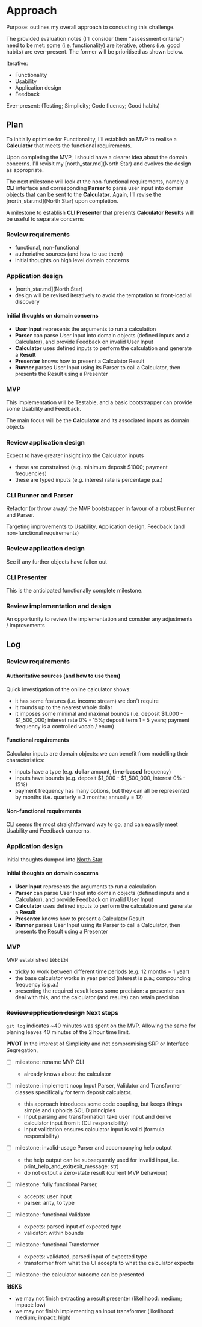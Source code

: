 # Approach

Purpose: outlines my overall approach to conducting this challenge.


The provided evaluation notes (I'll consider them "assessment criteria") need to be met: some (i.e. functionality) are iterative, others (i.e. good habits) are ever-present. The former will be prioritised as shown below.

Iterative:

- Functionality
- Usability
- Application design
- Feedback

Ever-present: (Testing; Simplicity; Code fluency; Good habits)


## Plan

To initially optimise for Functionality, I'll establish an MVP to realise a **Calculator** that meets the functional requirements. 

Upon completing the MVP, I should have a clearer idea about the domain concerns. I'll revisit my [north_star.md](North Star) and evolves the design as appropriate.

The next milestone will look at the non-functional requirements, namely a **CLI** interface and corresponding **Parser** to parse user input into domain objects that can be sent to the **Calculator**. Again, I'll revise the [north_star.md](North Star) upon completion.

A milestone to establish **CLI Presenter** that presents **Calculator Results** will be useful to separate concerns


### Review requirements

- functional, non-functional
- authoriative sources (and how to use them)
- initial thoughts on high level domain concerns

### Application design

- [north_star.md](North Star)
- design will be revised iteratively to avoid the temptation to front-load all discovery

#### Initial thoughts on domain concerns

- **User Input** represents the arguments to run a calculation
- **Parser** can parse User Input into domain objects (defined inputs and a Calculator), and provide Feedback on invalid User Input
- **Calculator** uses defined inputs to perform the calculation and generate a **Result**
- **Presenter** knows how to present a Calculator Result
- **Runner** parses User Input using its Parser to call a Calculator, then presents the Result using a Presenter

### MVP

This implementation will be Testable, and a basic bootstrapper can provide some Usability and Feedback.

The main focus will be the **Calculator** and its associated inputs as domain objects

### Review application design

Expect to have greater insight into the Calculator inputs

  - these are constrained (e.g. minimum deposit $1000; payment frequencies)
  - these are typed inputs (e.g. interest rate is percentage p.a.)

### CLI Runner and Parser

Refactor (or throw away) the MVP bootstrapper in favour of a robust Runner and Parser. 

Targeting improvements to Usability, Application design, Feedback (and non-functional requirements)

### Review application design

See if any further objects have fallen out

### CLI Presenter

This is the anticipated functionally complete milestone. 

### Review implementation and design

An opportunity to review the implementation and consider any adjustments / improvements


## Log


### Review requirements

#### Authoritative sources (and how to use them)

Quick investigation of the online calculator shows:

- it has some features (i.e. income stream) we don't require
- it rounds up to the nearest whole dollar
- it imposes some minimal and maximal bounds (i.e. deposit $1_000 - $1_500_000; interest rate 0% - 15%; deposit term 1 - 5 years; payment frequency is a controlled vocab / enum)


#### Functional requirements

Calculator inputs are domain objects: we can benefit from modelling their characteristics:

- inputs have a type (e.g. **dollar** amount, **time-based** frequency)
- inputs have bounds (e.g. deposit $1_000 - $1_500_000, interest 0% - 15%)
- payment frequency has many options, but they can all be represented by months (i.e. quarterly = 3 months; annually = 12)

#### Non-functional requirements

CLI seems the most straightforward way to go, and can eawsily meet Usability and Feedback concerns.

### Application design

Initial thoughts dumped into [North Star](north_star.md)


#### Initial thoughts on domain concerns

- **User Input** represents the arguments to run a calculation
- **Parser** can parse User Input into domain objects (defined inputs and a Calculator), and provide Feedback on invalid User Input
- **Calculator** uses defined inputs to perform the calculation and generate a **Result**
- **Presenter** knows how to present a Calculator Result
- **Runner** parses User Input using its Parser to call a Calculator, then presents the Result using a Presenter

### MVP

MVP established `10bb134`

- tricky to work between different time periods (e.g. 12 months = 1 year)
- the base calculator works in year period (interest is p.a.; compounding frequency is p.a.)
- presenting the required result loses some precision: a presenter can deal with this, and the calculator (and results) can retain precision 

### ~~Review application design~~ Next steps

`git log` indicates ~40 minutes was spent on the MVP. Allowing the same for planing leaves 40 minutes of the 2 hour time limit.

**PIVOT** In the interest of Simplicity and not compromising SRP or Interface Segregation,


- [ ] milestone: rename MVP CLI
  - already knows about the calculator
- [ ] milestone: implement noop Input Parser, Validator and Transformer classes specifically for term deposit calculator.
  - this approach introduces some code coupling, but keeps things simple and upholds SOLID principles
  - Input parsing and transformation take user input and derive calculator input from it (CLI responsibility)
  - Input validation ensures calculator input is valid (formula responsibility)
- [ ] milestone: invalid-usage Parser and accompanying help output
  - the help output can be subsequently used for invalid input, i.e. print_help_and_exit(exit_message: str)
  - do not output a Zero-state result (current MVP behaviour)
- [ ] milestone: fully functional Parser, 
  - accepts: user input 
  - parser: arity, to type
- [ ] milestone: functional Validator
    - expects: parsed input of expected type
    - validator: within bounds
- [ ] milestone: functional Transformer
    - expects: validated, parsed input of expected type
    - transformer from what the UI accepts to what the calculator expects
- [ ] milestone: the calculator outcome can be presented


**RISKS**

- we may not finish extracting a result presenter (likelihood: medium; impact: low)
- we may not finish implementing an input transformer (likelihood: medium; impact: high)

